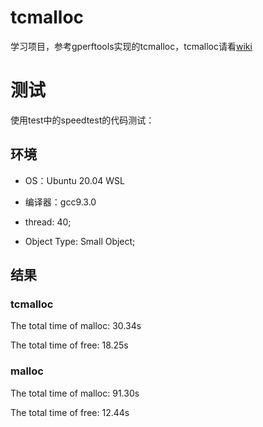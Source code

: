 # tcmalloc
学习项目，参考gperftools实现的tcmalloc，tcmalloc请看[wiki](https://github.com/bearcatat/tcmalloc/wiki)
# 测试
使用test中的speedtest的代码测试：
## 环境
- OS：Ubuntu 20.04 WSL

- 编译器：gcc9.3.0

- thread: 40; 

- Object Type: Small Object;
## 结果
### tcmalloc 

The total time of malloc: 30.34s

The total time of free: 18.25s

### malloc

The total time of malloc: 91.30s

The total time of free: 12.44s

